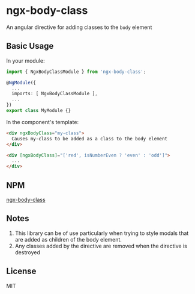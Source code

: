 # ngx-body-class

An angular directive for adding classes to the `body` element

## Basic Usage

In your module:
```typescript
import { NgxBodyClassModule } from 'ngx-body-class';

@NgModule({
  ...
  imports: [ NgxBodyClassModule ],
  ...
})
export class MyModule {}
```

In the component's template:
```html
<div ngxBodyClass="my-class">
  Causes my-class to be added as a class to the body element
</div>
```
```html
<div [ngxBodyClass]="['red', isNumberEven ? 'even' : 'odd']">
  ...
</div>
```

## NPM

[ngx-body-class](https://www.npmjs.com/package/ngx-body-class)

## Notes

1. This library can be of use particularly when trying to style modals that are added as children of the body element.
2. Any classes added by the directive are removed when the directive is destroyed

## License

MIT
